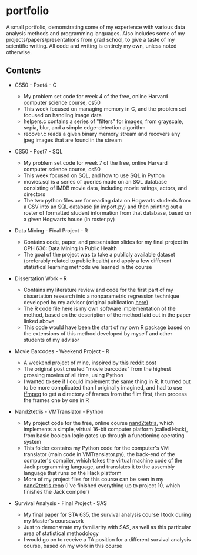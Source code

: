 # portfolio

A small portfolio, demonstrating some of my experience with various data analysis methods and programming languages. Also includes some of my projects/papers/presentations from grad school, to give a taste of my scientific writing. All code and writing is entirely my own, unless noted otherwise.

## Contents

* CS50 - Pset4 - C
  * My problem set code for week 4 of the free, online Harvard computer science course, cs50
  * This week focused on managing memory in C, and the problem set focused on handling image data
  * helpers.c contains a series of "filters" for images, from grayscale, sepia, blur, and a simple edge-detection algorithm
  * recover.c reads a given binary memory stream and recovers any jpeg images that are found in the stream

* CS50 - Pset7 - SQL
  * My problem set code for week 7 of the free, online Harvard computer science course, cs50
  * This week focused on SQL, and how to use SQL in Python
  * movies.sql is a series of queries made on an SQL database consisting of IMDB movie data, including movie ratings, actors, and directors
  * The two python files are for reading data on Hogwarts students from a CSV into an SQL database (in import.py) and then printing out a roster of formatted student information from that database, based on a given Hogwarts house (in roster.py)

* Data Mining - Final Project - R
  * Contains code, paper, and presentation slides for my final project in CPH 636: Data Mining in Public Health
  * The goal of the project was to take a publicly available dataset (preferably related to public health) and apply a few different statistical learning methods we learned in the course

* Dissertation Work - R
  * Contains my literature review and code for the first part of my dissertation research into a nonparametric regression technique developed by my advisor (original publication [here](https://doi.org/10.1002/cjs.10104))
  * The R code file here is my own software implementation of the method, based on the description of the method laid out in the paper linked above
  * This code would have been the start of my own R package based on the extensions of this method developed by myself and other students of my advisor

* Movie Barcodes - Weekend Project - R
  * A weekend project of mine, inspired by [this reddit post](https://www.reddit.com/r/dataisbeautiful/comments/f773m1/oc_visualization_of_the_colour_palette_or_barcode/)
  * The original post created "movie barcodes" from the highest grossing movies of all time, using Python
  * I wanted to see if I could implement the same thing in R. It turned out to be more complicated than I originally imagined, and had to use [ffmpeg](https://ffmpeg.org/) to get a directory of frames from the film first, then process the frames one by one in R

* Nand2tetris - VMTranslator - Python
  * My project code for the free, online course [nand2tetris](https://www.nand2tetris.org/), which implements a simple, virtual 16-bit computer platform (called Hack), from basic boolean logic gates up through a functioning operating system
  * This folder contains my Python code for the computer's VM translator (main code in VMTranslator.py), the back-end of the computer's compiler, which takes the virtual machine code of the Jack programming language, and translates it to the assembly language that runs on the Hack platform
  * More of my project files for this course can be seen in my [nand2tetris repo](https://github.com/mda2894/nand2tetris) (I've finished everything up to project 10, which finishes the Jack compiler)

* Survival Analysis - Final Project - SAS
  * My final paper for STA 635, the survival analysis course I took during my Master's coursework
  * Just to demonstrate my familiarity with SAS, as well as this particular area of statistical methodology
  * I would go on to receive a TA position for a different survival analysis course, based on my work in this course

